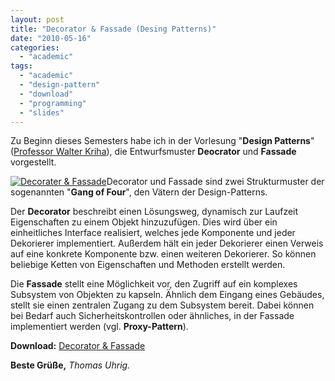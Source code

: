 ```yaml
---
layout: post
title: "Decorator & Fassade (Desing Patterns)"
date: "2010-05-16"
categories: 
  - "academic"
tags: 
  - "academic"
  - "design-pattern"
  - "download"
  - "programming"
  - "slides"
---
```


Zu Beginn dieses Semesters habe ich in der Vorlesung "**Design Patterns**" ([Professor Walter Kriha](http://www.kriha.de "Homepage Walter Kriha")), die Entwurfsmuster **Deocrator** und **Fassade** vorgestellt.

[![Decorater & Fassade](images/decorator_fassade-300x112.jpg "decorator_fassade")](http://tuhrig.de/wp-content/uploads/decorator_fassade.jpg)Decorator und Fassade sind zwei Strukturmuster der sogenannten "**Gang of Four**", den Vätern der Design-Patterns.

Der **Decorator** beschreibt einen Lösungsweg, dynamisch zur Laufzeit Eigenschaften zu einem Objekt hinzuzufügen. Dies wird über ein einheitliches Interface realisiert, welches jede Komponente und jeder Dekorierer implementiert. Außerdem hält ein jeder Dekorierer einen Verweis auf eine konkrete Komponente bzw. einen weiteren Dekorierer. So können beliebige Ketten von Eigenschaften und Methoden erstellt werden.

Die **Fassade** stellt eine Möglichkeit vor, den Zugriff auf ein komplexes Subsystem von Objekten zu kapseln. Ähnlich dem Eingang eines Gebäudes, stellt sie einen zentralen Zugang zu dem Subsystem bereit. Dabei können bei Bedarf auch Sicherheitskontrollen oder ähnliches, in der Fassade implementiert werden (vgl. **Proxy-Pattern**).

**Download:** [Decorator & Fassade](http://tuhrig.de/wp-content/uploads/Decorator-Fassade.pdf)

**Beste Grüße,** _Thomas Uhrig._
